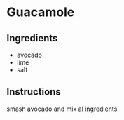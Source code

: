 
# Guacamole
## Ingredients 
* avocado
* lime 
* salt 
## Instructions 
smash avocado and mix al ingredients
